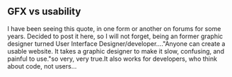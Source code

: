 <article><h2>GFX vs usability</h2>I have been seeing this quote, in one form or another on forums for some years. Decided to post it here, so I will not forget, being an former graphic designer turned User Interface Designer/developer...."Anyone can create a usable website. It takes a graphic designer to make it slow, confusing, and painful to use."so very, very true.It also works for developers, who think about code, not users...</article>